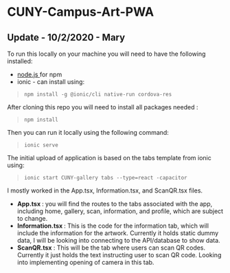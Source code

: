 # CUNY-Campus-Art-PWA

## Update - 10/2/2020 - Mary

To run this locally on your machine you will need to have the following installed:
* <a href="https://nodejs.org/en/"> node.js </a> for npm
* ionic - can install using: 

> `npm install -g @ionic/cli native-run cordova-res`

After cloning this repo you will need to install all packages needed : 

>`npm install`

Then you can run it locally using the following command:
> `ionic serve`

The initial upload of application is based on the tabs template from ionic using:

> `ionic start CUNY-gallery tabs --type=react -capacitor`

I mostly worked in the App.tsx, Information.tsx, and ScanQR.tsx files. 
* <strong>App.tsx </strong> : you will find the routes to the tabs associated with the app, including home, gallery, scan, information, and profile, which are subject to change.
* <strong> Information.tsx </strong> : This is the code for the information tab, which will include the information for the artwork. Currently it holds static dummy data, I will be looking into connecting to the API/database to show data.
* <strong>ScanQR.tsx</strong> : This will be the tab where users can scan QR codes. Currently it just holds the text instructing user to scan QR code. Looking into implementing opening of camera in this tab.

